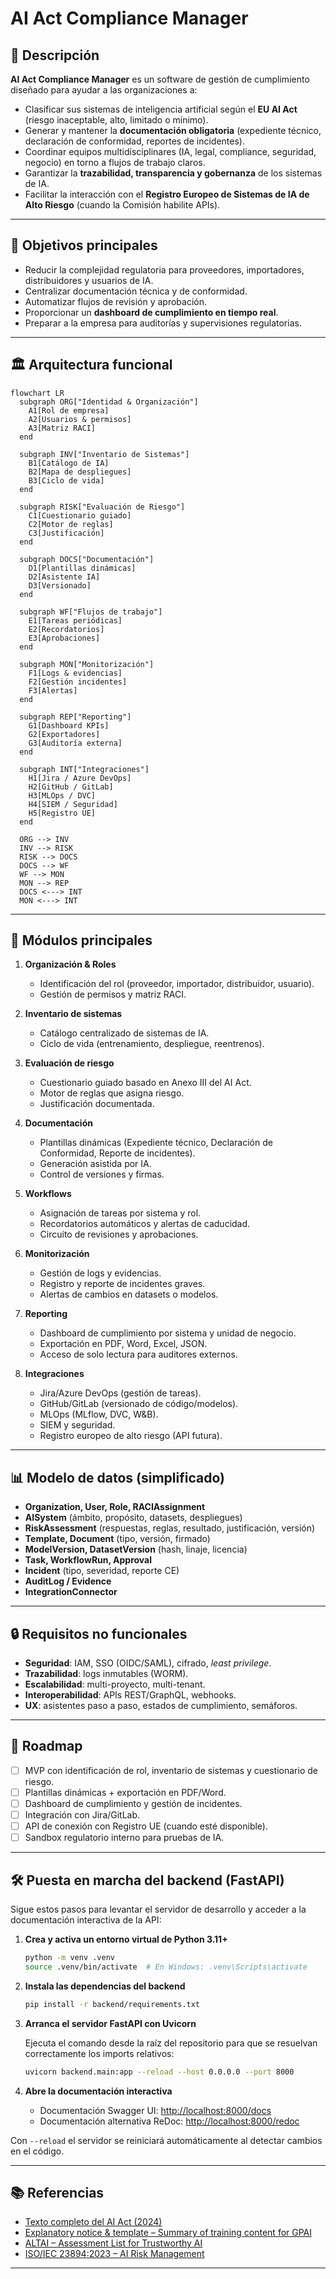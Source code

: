 # AI Act Compliance Manager

## 📌 Descripción

**AI Act Compliance Manager** es un software de gestión de cumplimiento diseñado para ayudar a las organizaciones a:
- Clasificar sus sistemas de inteligencia artificial según el **EU AI Act** (riesgo inaceptable, alto, limitado o mínimo).
- Generar y mantener la **documentación obligatoria** (expediente técnico, declaración de conformidad, reportes de incidentes).
- Coordinar equipos multidisciplinares (IA, legal, compliance, seguridad, negocio) en torno a flujos de trabajo claros.
- Garantizar la **trazabilidad, transparencia y gobernanza** de los sistemas de IA.
- Facilitar la interacción con el **Registro Europeo de Sistemas de IA de Alto Riesgo** (cuando la Comisión habilite APIs).

---

## 🎯 Objetivos principales

- Reducir la complejidad regulatoria para proveedores, importadores, distribuidores y usuarios de IA.
- Centralizar documentación técnica y de conformidad.
- Automatizar flujos de revisión y aprobación.
- Proporcionar un **dashboard de cumplimiento en tiempo real**.
- Preparar a la empresa para auditorías y supervisiones regulatorias.

---

## 🏛️ Arquitectura funcional

```mermaid
flowchart LR
  subgraph ORG["Identidad & Organización"]
    A1[Rol de empresa]
    A2[Usuarios & permisos]
    A3[Matriz RACI]
  end

  subgraph INV["Inventario de Sistemas"]
    B1[Catálogo de IA]
    B2[Mapa de despliegues]
    B3[Ciclo de vida]
  end

  subgraph RISK["Evaluación de Riesgo"]
    C1[Cuestionario guiado]
    C2[Motor de reglas]
    C3[Justificación]
  end

  subgraph DOCS["Documentación"]
    D1[Plantillas dinámicas]
    D2[Asistente IA]
    D3[Versionado]
  end

  subgraph WF["Flujos de trabajo"]
    E1[Tareas periódicas]
    E2[Recordatorios]
    E3[Aprobaciones]
  end

  subgraph MON["Monitorización"]
    F1[Logs & evidencias]
    F2[Gestión incidentes]
    F3[Alertas]
  end

  subgraph REP["Reporting"]
    G1[Dashboard KPIs]
    G2[Exportadores]
    G3[Auditoría externa]
  end

  subgraph INT["Integraciones"]
    H1[Jira / Azure DevOps]
    H2[GitHub / GitLab]
    H3[MLOps / DVC]
    H4[SIEM / Seguridad]
    H5[Registro UE]
  end

  ORG --> INV
  INV --> RISK
  RISK --> DOCS
  DOCS --> WF
  WF --> MON
  MON --> REP
  DOCS <---> INT
  MON <---> INT
```

---

## 📂 Módulos principales

1. **Organización & Roles**
   - Identificación del rol (proveedor, importador, distribuidor, usuario).
   - Gestión de permisos y matriz RACI.

2. **Inventario de sistemas**
   - Catálogo centralizado de sistemas de IA.
   - Ciclo de vida (entrenamiento, despliegue, reentrenos).

3. **Evaluación de riesgo**
   - Cuestionario guiado basado en Anexo III del AI Act.
   - Motor de reglas que asigna riesgo.
   - Justificación documentada.

4. **Documentación**
   - Plantillas dinámicas (Expediente técnico, Declaración de Conformidad, Reporte de incidentes).
   - Generación asistida por IA.
   - Control de versiones y firmas.

5. **Workflows**
   - Asignación de tareas por sistema y rol.
   - Recordatorios automáticos y alertas de caducidad.
   - Circuito de revisiones y aprobaciones.

6. **Monitorización**
   - Gestión de logs y evidencias.
   - Registro y reporte de incidentes graves.
   - Alertas de cambios en datasets o modelos.

7. **Reporting**
   - Dashboard de cumplimiento por sistema y unidad de negocio.
   - Exportación en PDF, Word, Excel, JSON.
   - Acceso de solo lectura para auditores externos.

8. **Integraciones**
   - Jira/Azure DevOps (gestión de tareas).
   - GitHub/GitLab (versionado de código/modelos).
   - MLOps (MLflow, DVC, W&B).
   - SIEM y seguridad.
   - Registro europeo de alto riesgo (API futura).

---

## 📊 Modelo de datos (simplificado)

- **Organization, User, Role, RACIAssignment**
- **AISystem** (ámbito, propósito, datasets, despliegues)
- **RiskAssessment** (respuestas, reglas, resultado, justificación, versión)
- **Template, Document** (tipo, versión, firmado)
- **ModelVersion, DatasetVersion** (hash, linaje, licencia)
- **Task, WorkflowRun, Approval**
- **Incident** (tipo, severidad, reporte CE)
- **AuditLog / Evidence**
- **IntegrationConnector**

---

## 🔒 Requisitos no funcionales

- **Seguridad**: IAM, SSO (OIDC/SAML), cifrado, *least privilege*.
- **Trazabilidad**: logs inmutables (WORM).
- **Escalabilidad**: multi-proyecto, multi-tenant.
- **Interoperabilidad**: APIs REST/GraphQL, webhooks.
- **UX**: asistentes paso a paso, estados de cumplimiento, semáforos.

---

## 🚀 Roadmap

- [ ] MVP con identificación de rol, inventario de sistemas y cuestionario de riesgo.
- [ ] Plantillas dinámicas + exportación en PDF/Word.
- [ ] Dashboard de cumplimiento y gestión de incidentes.
- [ ] Integración con Jira/GitLab.
- [ ] API de conexión con Registro UE (cuando esté disponible).
- [ ] Sandbox regulatorio interno para pruebas de IA.

---

## 🛠️ Puesta en marcha del backend (FastAPI)

Sigue estos pasos para levantar el servidor de desarrollo y acceder a la documentación interactiva de la API:

1. **Crea y activa un entorno virtual de Python 3.11+**

   ```bash
   python -m venv .venv
   source .venv/bin/activate  # En Windows: .venv\Scripts\activate
   ```

2. **Instala las dependencias del backend**

   ```bash
   pip install -r backend/requirements.txt
   ```

3. **Arranca el servidor FastAPI con Uvicorn**

   Ejecuta el comando desde la raíz del repositorio para que se resuelvan correctamente los imports relativos:

   ```bash
   uvicorn backend.main:app --reload --host 0.0.0.0 --port 8000
   ```

4. **Abre la documentación interactiva**

   - Documentación Swagger UI: <http://localhost:8000/docs>
   - Documentación alternativa ReDoc: <http://localhost:8000/redoc>

Con `--reload` el servidor se reiniciará automáticamente al detectar cambios en el código.

---

## 📚 Referencias

- [Texto completo del AI Act (2024)](https://artificialintelligenceact.eu/)
- [Explanatory notice & template – Summary of training content for GPAI](https://digital-strategy.ec.europa.eu/en/library/explanatory-notice-and-template-public-summary-training-content-general-purpose-ai-models)
- [ALTAI – Assessment List for Trustworthy AI](https://ec.europa.eu/newsroom/dae/document.cfm?doc_id=68342)
- [ISO/IEC 23894:2023 – AI Risk Management](https://www.iso.org/standard/77304.html)

---
